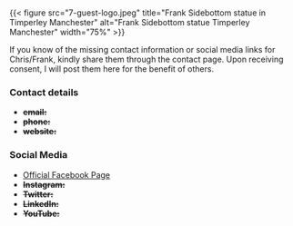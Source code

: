 #
{{< figure src="7-guest-logo.jpeg" title="Frank Sidebottom statue in Timperley Manchester" alt="Frank Sidebottom statue Timperley Manchester" width="75%" >}}

If you know of the missing contact information or social media links for Chris/Frank, kindly share them through the contact page. Upon receiving consent, I will post them here for the benefit of others.

### Contact details

- ~~**email:**~~
- ~~**phone:**~~
- ~~**website:**~~

### Social Media

- [Official Facebook Page](https://www.facebook.com/sidebottom.sievey)
- ~~**Instagram:**~~
- ~~**Twitter:**~~
- ~~**LinkedIn:**~~
- ~~**YouTube:**~~
